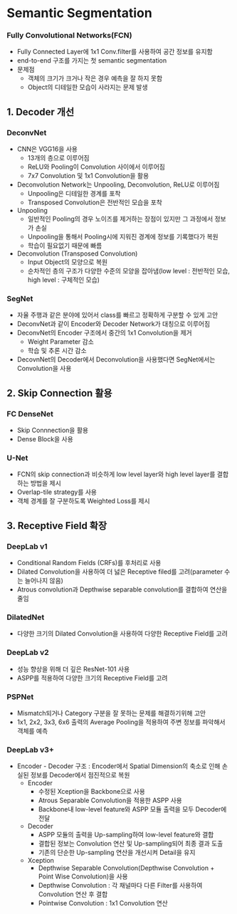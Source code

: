 # Semantic Segmentation

### Fully Convolutional Networks(FCN)
- Fully Connected Layer에 1x1 Conv.filter를 사용하여 공간 정보를 유지함
- end-to-end 구조를 가지는 첫 semantic segmentation
- 문제점
    - 객체의 크기가 크거나 작은 경우 예측을 잘 하지 못함
    - Object의 디테일한 모습이 사라지는 문제 발생

## 1. Decoder 개선
### DeconvNet
- CNN은 VGG16을 사용
    - 13개의 층으로 이루어짐
    - ReLU와 Pooling이 Convolution 사이에서 이루어짐
    - 7x7 Convolution 및 1x1 Convolution을 활용
- Deconvolution Network는 Unpooling, Deconvolution, ReLU로 이루어짐
    - Unpooling은 디테일한 경계를 포착
    - Transposed Convolution은 전반적인 모습을 포착
- Unpooling
    - 일반적인 Pooling의 경우 노이즈를 제거하는 장점이 있지만 그 과정에서 정보가 손실
    - Unpooling을 통해서 Pooling시에 지워진 경계에 정보를 기록했다가 복원
    - 학습이 필요없기 때문에 빠름
- Deconvolution (Transposed Convolution)
    - Input Object의 모양으로 복원
    - 순차적인 층의 구조가 다양한 수준의 모양을 잡아냄(low level : 전반적인 모습, high level : 구체적인 모습)

### SegNet
- 자율 주행과 같은 분야에 있어서 class를 빠르고 정확하게 구분할 수 있게 고안
- DeconvNet과 같이 Encoder와 Decoder Network가 대칭으로 이루어짐
- DeconvNet의 Encoder 구조에서 중간의 1x1 Convolution을 제거
    - Weight Parameter 감소
    - 학습 및 추론 시간 감소
- DecovnNet의 Decoder에서 Deconvolution을 사용했다면 SegNet에서는 Convolution을 사용

## 2. Skip Connection 활용
### FC DenseNet
- Skip Connnection을 활용
- Dense Block을 사용

### U-Net
- FCN의 skip connection과 비슷하게 low level layer와 high level layer를 결합하는 방법을 제시
- Overlap-tile strategy를 사용
- 객체 경계를 잘 구분하도록 Weighted Loss를 제시

## 3. Receptive Field 확장
### DeepLab v1
- Conditional Random Fields (CRFs)를 후처리로 사용
- Dilated Convolution을 사용하여 더 넗은 Receptive filed를 고려(parameter 수는 늘어나지 않음)
- Atrous convolution과 Depthwise separable convolution를 결합하여 연산을 줄임

### DilatedNet
- 다양한 크기의 Dilated Convolution을 사용하여 다양한 Receptive Field를 고려

### DeepLab v2
- 성능 향상을 위해 더 깊은 ResNet-101 사용
- ASPP를 적용하여 다양한 크기의 Receptive Field를 고려

### PSPNet
- Mismatch되거나 Category 구분을 잘 못하는 문제를 해결하기위해 고안
- 1x1, 2x2, 3x3, 6x6 출력의 Average Pooling을 적용하여 주변 정보를 파악해서 객체를 예측

### DeepLab v3+
 - Encoder - Decoder 구조 : Encoder에서 Spatial Dimension의 축소로 인해 손실된 정보를 Decoder에서 점진적으로 복원
    - Encoder
        - 수정된 Xception을 Backbone으로 사용
        - Atrous Separable Convolution을 적용한 ASPP 사용
        - Backbone내 low-level feature와 ASPP 모듈 출력을 모두 Decoder에 전달
    - Decoder
        - ASPP 모듈의 출력을 Up-sampling하여 low-level feature와 결합
        - 결합된 정보는 Convolution 연산 및 Up-sampling되어 최종 결과 도출
        - 기존의 단순한 Up-sampling 연산을 개선시켜 Detail을 유지
    - Xception
        - Depthwise Separable Convolution(Depthwise Convolution + Point Wise Convolution)을 사용
        - Depthwise Convolution : 각 채널마다 다른 Filter를 사용하여 Convolution 연산 후 결합
        - Pointwise Convolution : 1x1 Convolution 연산